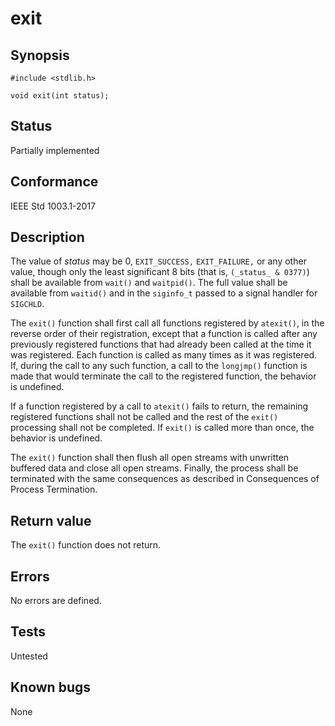# exit

## Synopsis

`#include <stdlib.h>`

`void exit(int status);`

## Status

Partially implemented

## Conformance

IEEE Std 1003.1-2017

## Description

The value of _status_ may be 0, `EXIT_SUCCESS,` `EXIT_FAILURE,` or any other value, though only the least significant
8 bits (that is, `(_status_ & 0377)`) shall be available from `wait()` and `waitpid()`. The full value shall be
available from `waitid()` and in the `siginfo_t` passed to a signal handler for `SIGCHLD`.

The `exit()` function shall first call all functions registered by `atexit()`, in the reverse order of their
registration, except that a function is called after any previously registered functions that had already been called at
the time it was registered. Each function is called as many times as it was registered. If, during the call to any such
function, a call to the `longjmp()` function is made that would terminate the call to the registered function, the
behavior is undefined.

If a function registered by a call to `atexit()` fails to return, the remaining registered functions shall not be called
and the rest of the `exit()` processing shall not be completed. If `exit()` is called more than once, the behavior is
undefined.

The `exit()` function shall then flush all open streams with unwritten buffered data and close all open streams.
Finally, the process shall be terminated with the same consequences as described in Consequences of Process
Termination.

## Return value

The `exit()` function does not return.

## Errors

No errors are defined.

## Tests

Untested

## Known bugs

None
